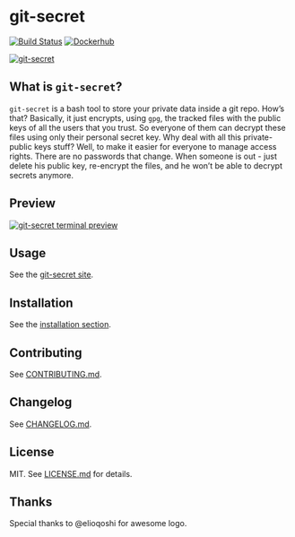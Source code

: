 # git-secret

[![Build Status](https://secure.travis-ci.org/sobolevn/git-secret.png?branch=master)](https://travis-ci.org/sobolevn/git-secret) [![Dockerhub](https://img.shields.io/docker/pulls/sobolevn/git-secret.svg)](https://hub.docker.com/r/sobolevn/git-secret/)

[![git-secret](https://raw.githubusercontent.com/sobolevn/git-secret/gh-pages/images/git-secret-big.png)](https://sobolevn.github.io/git-secret/)

## What is `git-secret`?

`git-secret` is a bash tool to store your private data inside a git repo. How’s that? Basically, it just encrypts, using `gpg`, the tracked files with the public keys of all the users that you trust. So everyone of them can decrypt these files using only their personal secret key. Why deal with all this private-public keys stuff? Well, to make it easier for everyone to manage access rights. There are no passwords that change. When someone is out - just delete his public key, re-encrypt the files, and he won’t be able to decrypt secrets anymore.

## Preview

[![git-secret terminal preview](https://asciinema.org/a/41811.png)](https://asciinema.org/a/41811?autoplay=1)

## Usage

See the [git-secret site](https://sobolevn.github.io/git-secret/).

## Installation

See the [installation section](https://sobolevn.github.io/git-secret/#installation).

## Contributing

See [CONTRIBUTING.md](CONTRIBUTING.md).

## Changelog

See [CHANGELOG.md](CHANGELOG.md).

## License

MIT. See [LICENSE.md](LICENSE.md) for details.

## Thanks

Special thanks to @elioqoshi for awesome logo.
